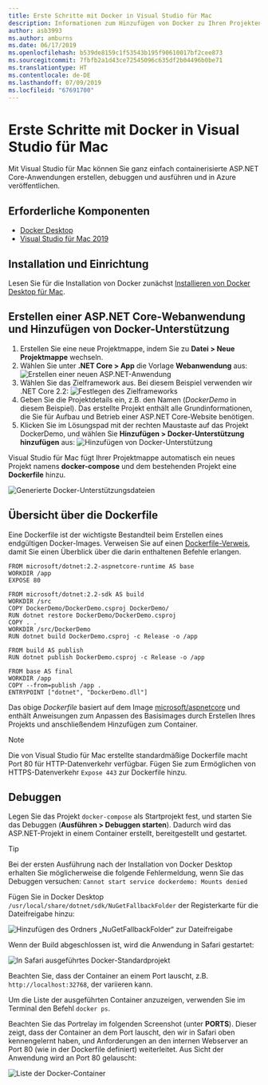 ```yaml
---
title: Erste Schritte mit Docker in Visual Studio für Mac
description: Informationen zum Hinzufügen von Docker zu Ihren Projekten in Visual Studio für Mac
author: asb3993
ms.author: amburns
ms.date: 06/17/2019
ms.openlocfilehash: b539de8159c1f53543b195f90610017bf2cee873
ms.sourcegitcommit: 7fbfb2a1d43ce72545096c635df2b04496b0be71
ms.translationtype: HT
ms.contentlocale: de-DE
ms.lasthandoff: 07/09/2019
ms.locfileid: "67691700"
---
```

# <a name="get-started-with-docker-in-visual-studio-for-mac"></a>Erste Schritte mit Docker in Visual Studio für Mac

Mit Visual Studio für Mac können Sie ganz einfach containerisierte ASP.NET Core-Anwendungen erstellen, debuggen und ausführen und in Azure veröffentlichen.

## <a name="prerequisites"></a>Erforderliche Komponenten

* [Docker Desktop](https://hub.docker.com/editions/community/docker-ce-desktop-mac)
* [Visual Studio für Mac 2019](https://visualstudio.microsoft.com/vs/mac)

## <a name="installation-and-setup"></a>Installation und Einrichtung

Lesen Sie für die Installation von Docker zunächst [Installieren von Docker Desktop für Mac](https://docs.docker.com/docker-for-mac/install/).

## <a name="creating-an-aspnet-core-web-application-and-adding-docker-support"></a>Erstellen einer ASP.NET Core-Webanwendung und Hinzufügen von Docker-Unterstützung

1. Erstellen Sie eine neue Projektmappe, indem Sie zu **Datei > Neue Projektmappe** wechseln.
1. Wählen Sie unter **.NET Core > App** die Vorlage **Webanwendung** aus: ![Erstellen einer neuen ASP.NET-Anwendung](media/docker-quickstart-1.png)
1. Wählen Sie das Zielframework aus. Bei diesem Beispiel verwenden wir .NET Core 2.2: ![Festlegen des Zielframeworks](media/docker-quickstart-2.png)
1. Geben Sie die Projektdetails ein, z.B. den Namen (_DockerDemo_ in diesem Beispiel). Das erstellte Projekt enthält alle Grundinformationen, die Sie für Aufbau und Betrieb einer ASP.NET Core-Website benötigen.
1. Klicken Sie im Lösungspad mit der rechten Maustaste auf das Projekt DockerDemo, und wählen Sie **Hinzufügen > Docker-Unterstützung hinzufügen** aus: ![Hinzufügen von Docker-Unterstützung](media/docker-quickstart-3.png)

Visual Studio für Mac fügt Ihrer Projektmappe automatisch ein neues Projekt namens **docker-compose** und dem bestehenden Projekt eine **Dockerfile** hinzu.

![Generierte Docker-Unterstützungsdateien](media/docker-quickstart-4.png)

## <a name="dockerfile-overview"></a>Übersicht über die Dockerfile

Eine Dockerfile ist der wichtigste Bestandteil beim Erstellen eines endgültigen Docker-Images. Verweisen Sie auf einen [Dockerfile-Verweis](https://docs.docker.com/engine/reference/builder/), damit Sie einen Überblick über die darin enthaltenen Befehle erlangen.

```
FROM microsoft/dotnet:2.2-aspnetcore-runtime AS base
WORKDIR /app
EXPOSE 80

FROM microsoft/dotnet:2.2-sdk AS build
WORKDIR /src
COPY DockerDemo/DockerDemo.csproj DockerDemo/
RUN dotnet restore DockerDemo/DockerDemo.csproj
COPY . .
WORKDIR /src/DockerDemo
RUN dotnet build DockerDemo.csproj -c Release -o /app

FROM build AS publish
RUN dotnet publish DockerDemo.csproj -c Release -o /app

FROM base AS final
WORKDIR /app
COPY --from=publish /app .
ENTRYPOINT ["dotnet", "DockerDemo.dll"]
```

Das obige *Dockerfile* basiert auf dem Image [microsoft/aspnetcore](https://hub.docker.com/r/microsoft/aspnetcore/) und enthält Anweisungen zum Anpassen des Basisimages durch Erstellen Ihres Projekts und anschließendem Hinzufügen zum Container.

> [!NOTE]
> Die von Visual Studio für Mac erstellte standardmäßige Dockerfile macht Port 80 für HTTP-Datenverkehr verfügbar. Fügen Sie zum Ermöglichen von HTTPS-Datenverkehr `Expose 443` zur Dockerfile hinzu.

## <a name="debugging"></a>Debuggen

Legen Sie das Projekt `docker-compose` als Startprojekt fest, und starten Sie das Debuggen (**Ausführen > Debuggen starten**). Dadurch wird das ASP.NET-Projekt in einem Container erstellt, bereitgestellt und gestartet.

> [!TIP]
> Bei der ersten Ausführung nach der Installation von Docker Desktop erhalten Sie möglicherweise die folgende Fehlermeldung, wenn Sie das Debuggen versuchen: `Cannot start service dockerdemo: Mounts denied`
> 
> Fügen Sie in Docker Desktop `/usr/local/share/dotnet/sdk/NuGetFallbackFolder` der Registerkarte für die Dateifreigabe hinzu:
>
> ![Hinzufügen des Ordners „NuGetFallbackFolder“ zur Dateifreigabe](media/docker-quickstart-5.png)

Wenn der Build abgeschlossen ist, wird die Anwendung in Safari gestartet:

![In Safari ausgeführtes Docker-Standardprojekt](media/docker-quickstart-6.png)

Beachten Sie, dass der Container an einem Port lauscht, z.B. `http://localhost:32768`, der variieren kann.

Um die Liste der ausgeführten Container anzuzeigen, verwenden Sie im Terminal den Befehl `docker ps`.

Beachten Sie das Portrelay im folgenden Screenshot (unter **PORTS**). Dieser zeigt, dass der Container an dem Port lauscht, den wir in Safari oben kennengelernt haben, und Anforderungen an den internen Webserver an Port 80 (wie in der Dockerfile definiert) weiterleitet. Aus Sicht der Anwendung wird an Port 80 gelauscht:

![Liste der Docker-Container](media/docker-quickstart-7.png)
